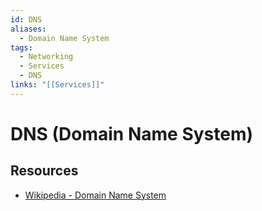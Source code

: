 ```yaml
---
id: DNS
aliases:
  - Domain Name System
tags:
  - Networking
  - Services
  - DNS
links: "[[Services]]"
---
```


# DNS (Domain Name System)

## Resources

- [Wikipedia - Domain Name System](https://en.wikipedia.org/wiki/Domain_Name_System)
